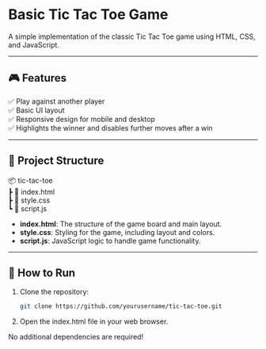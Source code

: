 # Basic Tic Tac Toe Game

A simple implementation of the classic Tic Tac Toe game using HTML, CSS, and JavaScript.

---

## 🎮 Features

✅ Play against another player  
✅ Basic UI layout  
✅ Responsive design for mobile and desktop  
✅ Highlights the winner and disables further moves after a win  

---

## 📂 Project Structure

📦 tic-tac-toe <br>
┣ 📜 index.html <br>
┣ 📜 style.css<br>
┗ 📜 script.js<br>


- **index.html**: The structure of the game board and main layout.  
- **style.css**: Styling for the game, including layout and colors.  
- **script.js**: JavaScript logic to handle game functionality.

---

## 🚀 How to Run

1. Clone the repository:
   ```bash
   git clone https://github.com/yourusername/tic-tac-toe.git
2. Open the index.html file in your web browser.

No additional dependencies are required!
